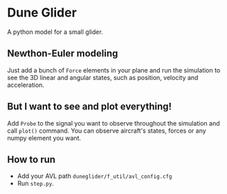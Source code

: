 # Dune Glider
A python model for a small glider.

## Newthon-Euler modeling
Just add a bunch of `Force` elements in your plane and run the simulation to see the 3D linear and angular states, such as position, velocity and acceleration.

## But I want to see and plot everything!
Add `Probe` to the signal you want to observe throughout the simulation and call `plot()` command. You can observe aircraft's states, forces or any numpy element you want.

## How to run
- Add your AVL path `duneglider/f_util/avl_config.cfg`
- Run `step.py`.